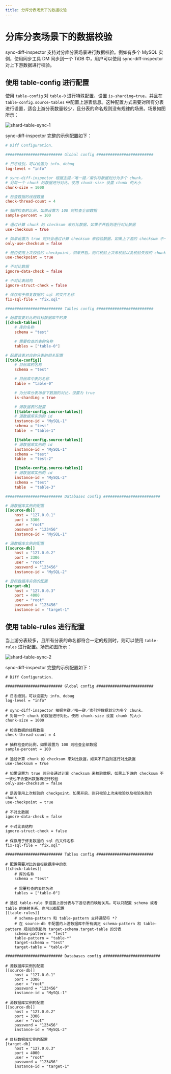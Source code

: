 ```yaml
---
title: 分库分表场景下的数据校验
---
```


# 分库分表场景下的数据校验

sync-diff-inspector 支持对分库分表场景进行数据校验。例如有多个 MySQL 实例，使用同步工具 DM 同步到一个 TiDB 中，用户可以使用 sync-diff-inspector 对上下游数据进行校验。

## 使用 table-config 进行配置

使用 `table-config` 对 `table-0` 进行特殊配置，设置 `is-sharding=true`，并且在 `table-config.source-tables` 中配置上游表信息。这种配置方式需要对所有分表进行设置，适合上游分表数量较少，且分表的命名规则没有规律的场景。场景如图所示：

![shard-table-sync-1](https://docs-download.pingcap.com/media/images/docs-cn/shard-table-sync-1.png)

sync-diff-inspector 完整的示例配置如下：

```toml
# Diff Configuration.

######################### Global config #########################

# 日志级别，可以设置为 info、debug
log-level = "info"

# sync-diff-inspector 根据主键／唯一键／索引将数据划分为多个 chunk，
# 对每一个 chunk 的数据进行对比。使用 chunk-size 设置 chunk 的大小
chunk-size = 1000

# 检查数据的线程数量
check-thread-count = 4

# 抽样检查的比例，如果设置为 100 则检查全部数据
sample-percent = 100

# 通过计算 chunk 的 checksum 来对比数据，如果不开启则逐行对比数据
use-checksum = true

# 如果设置为 true 则只会通过计算 checksum 来校验数据，如果上下游的 checksum 不一致也不会查出数据再进行校验
only-use-checksum = false

# 是否使用上次校验的 checkpoint，如果开启，则只校验上次未校验以及校验失败的 chunk
use-checkpoint = true

# 不对比数据
ignore-data-check = false

# 不对比表结构
ignore-struct-check = false

# 保存用于修复数据的 sql 的文件名称
fix-sql-file = "fix.sql"

######################### Tables config #########################

# 配置需要对比的目标数据库中的表
[[check-tables]]
    # 库的名称
    schema = "test"

    # 需要检查的表的名称
    tables = ["table-0"]

# 配置该表对应的分表的相关配置
[[table-config]]
    # 目标库的名称
    schema = "test"

    # 目标库中表的名称
    table = "table-0"

    # 为分库分表场景下数据的对比，设置为 true
    is-sharding = true

    # 源数据表的配置
    [[table-config.source-tables]]
    # 源数据库实例的 id
    instance-id = "MySQL-1"
    schema = "test"
    table  = "table-1"

    [[table-config.source-tables]]
    # 源数据库实例的 id
    instance-id = "MySQL-1"
    schema = "test"
    table  = "test-2"

    [[table-config.source-tables]]
    # 源数据库实例的 id
    instance-id = "MySQL-2"
    schema = "test"
    table  = "table-3"

######################### Databases config #########################

# 源数据库实例的配置
[[source-db]]
    host = "127.0.0.1"
    port = 3306
    user = "root"
    password = "123456"
    instance-id = "MySQL-1"

# 源数据库实例的配置
[[source-db]]
    host = "127.0.0.2"
    port = 3306
    user = "root"
    password = "123456"
    instance-id = "MySQL-2"

# 目标数据库实例的配置
[target-db]
    host = "127.0.0.3"
    port = 4000
    user = "root"
    password = "123456"
    instance-id = "target-1"
```

## 使用 table-rules 进行配置

当上游分表较多，且所有分表的命名都符合一定的规则时，则可以使用 `table-rules` 进行配置。场景如图所示：

![shard-table-sync-2](https://docs-download.pingcap.com/media/images/docs-cn/shard-table-sync-2.png)

sync-diff-inspector 完整的示例配置如下：

```
# Diff Configuration.

######################### Global config #########################

# 日志级别，可以设置为 info、debug
log-level = "info"

# sync-diff-inspector 根据主键／唯一键／索引将数据划分为多个 chunk，
# 对每一个 chunk 的数据进行对比。使用 chunk-size 设置 chunk 的大小
chunk-size = 1000

# 检查数据的线程数量
check-thread-count = 4

# 抽样检查的比例，如果设置为 100 则检查全部数据
sample-percent = 100

# 通过计算 chunk 的 checksum 来对比数据，如果不开启则逐行对比数据
use-checksum = true

# 如果设置为 true 则只会通过计算 checksum 来校验数据，如果上下游的 checksum 不一致也不会查出数据再进行校验
only-use-checksum = false

# 是否使用上次校验的 checkpoint，如果开启，则只校验上次未校验以及校验失败的 chunk
use-checkpoint = true

# 不对比数据
ignore-data-check = false

# 不对比表结构
ignore-struct-check = false

# 保存用于修复数据的 sql 的文件名称
fix-sql-file = "fix.sql"

######################### Tables config #########################

# 配置需要对比的目标数据库中的表
[[check-tables]]
    # 库的名称
    schema = "test"

    # 需要检查的表的名称
    tables = ["table-0"]

# 通过 table-rule 来设置上游分表与下游总表的映射关系。可以只配置 schema 或者 table 的映射关系，也可以都配置
[[table-rules]]
    # schema-pattern 和 table-pattern 支持通配符 *?
    # 在 source-db 中配置的上游数据库中所有满足 schema-pattern 和 table-pattern 规则的表都为 target-schema.target-table 的分表
    schema-pattern = "test"
    table-pattern = "table-*"
    target-schema = "test"
    target-table = "table-0"

######################### Databases config #########################

# 源数据库实例的配置
[[source-db]]
    host = "127.0.0.1"
    port = 3306
    user = "root"
    password = "123456"
    instance-id = "MySQL-1"

# 源数据库实例的配置
[[source-db]]
    host = "127.0.0.2"
    port = 3306
    user = "root"
    password = "123456"
    instance-id = "MySQL-2"

# 目标数据库实例的配置
[target-db]
    host = "127.0.0.3"
    port = 4000
    user = "root"
    password = "123456"
    instance-id = "target-1"

```

